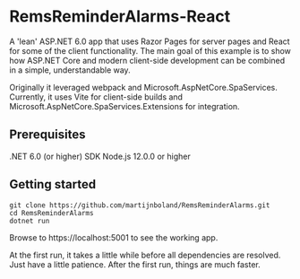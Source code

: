 # RemsReminderAlarms-React

A 'lean' ASP.NET 6.0 app that uses Razor Pages for server pages and React for some of the client functionality. The main goal of this example is to show how ASP.NET Core and modern client-side development can be combined in a simple, understandable way.

Originally it leveraged webpack and Microsoft.AspNetCore.SpaServices. Currently, it uses Vite for client-side builds and Microsoft.AspNetCore.SpaServices.Extensions for integration.

## Prerequisites

.NET 6.0 (or higher) SDK
Node.js 12.0.0 or higher

## Getting started

```
git clone https://github.com/martijnboland/RemsReminderAlarms.git
cd RemsReminderAlarms
dotnet run
```

Browse to https://localhost:5001 to see the working app.

At the first run, it takes a little while before all dependencies are resolved. Just have a little patience. After the first run, things are much faster.
